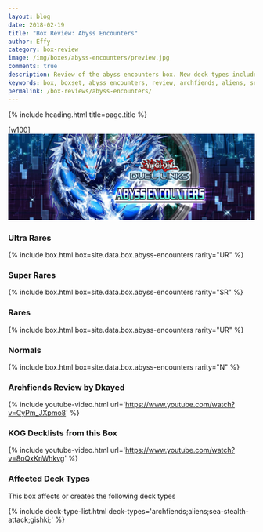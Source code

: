 ```yaml
---
layout: blog
date: 2018-02-19
title: "Box Review: Abyss Encounters"
author: Effy
category: box-review
image: /img/boxes/abyss-encounters/preview.jpg
comments: true
description: Review of the abyss encounters box. New deck types included with this box are Archfiends, Aliens, Sea Stealth Attack and Gishki. These new deck types impact the meta quite heavily so be sure to check 'em out to stay relevant in the current meta.
keywords: box, boxset, abyss encounters, review, archfiends, aliens, sea-stealth-attack, gishki
permalink: /box-reviews/abyss-encounters/
---
```


{% include heading.html title=page.title %}

[w100]
![](/img/boxes/abyss-encounters/banner.jpg)

### Ultra Rares 

{% include box.html box=site.data.box.abyss-encounters rarity="UR" %}

### Super Rares

{% include box.html box=site.data.box.abyss-encounters rarity="SR" %}

### Rares

{% include box.html box=site.data.box.abyss-encounters rarity="UR" %}

### Normals

{% include box.html box=site.data.box.abyss-encounters rarity="N" %}

### Archfiends Review by Dkayed

{% include youtube-video.html url='https://www.youtube.com/watch?v=CyPm_JXpmo8' %}

### KOG Decklists from this Box

{% include youtube-video.html url='https://www.youtube.com/watch?v=8oQxKnWhkvg' %}

### Affected Deck Types
This box affects or creates the following deck types

{% include deck-type-list.html deck-types='archfiends;aliens;sea-stealth-attack;gishki;' %} 